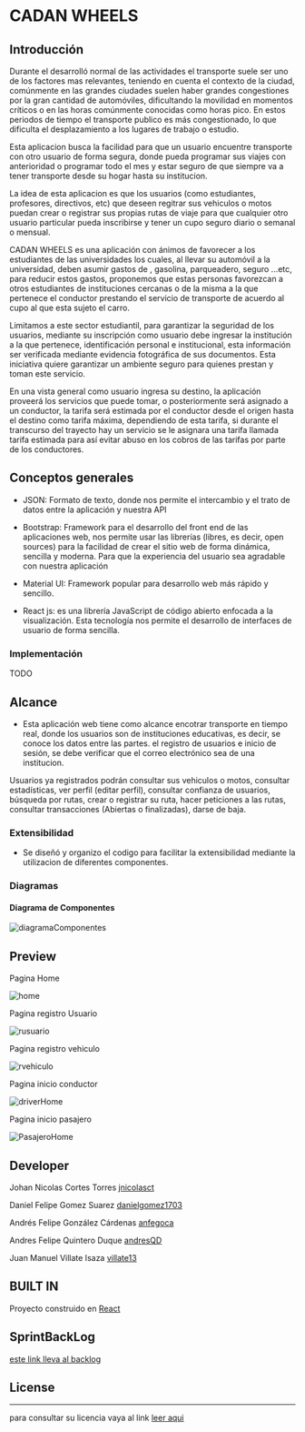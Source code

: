 
# CADAN WHEELS

## Introducción

Durante el desarrolló normal de las actividades el transporte suele ser uno de los factores mas relevantes, teniendo en cuenta el contexto de la ciudad, comúnmente en las grandes ciudades suelen haber grandes congestiones por la gran cantidad de automóviles, dificultando la movilidad en momentos críticos o en las horas comúnmente conocidas como horas pico. En estos periodos de tiempo el transporte publico es más congestionado, lo que dificulta el desplazamiento a los lugares de trabajo o estudio. 

Esta aplicacion busca la facilidad para que un usuario encuentre transporte con otro usuario de forma segura, donde pueda programar sus viajes con anterioridad o programar todo el mes y estar seguro de que siempre va a tener transporte desde su hogar hasta su institucion.

La idea de esta aplicacion es que los usuarios (como estudiantes, profesores, directivos, etc) que deseen regitrar sus vehiculos o motos puedan crear o registrar sus propias rutas de viaje para que cualquier otro usuario particular pueda inscribirse y tener un cupo seguro diario o semanal o mensual.

CADAN WHEELS es una aplicación con ánimos de favorecer a los estudiantes de las universidades los cuales, al llevar su automóvil a la universidad, deben asumir gastos de , gasolina, parqueadero, seguro ...etc,  para reducir estos gastos, proponemos que estas personas favorezcan a otros estudiantes de instituciones cercanas o de la misma a la que pertenece el conductor prestando el servicio de transporte de acuerdo al cupo al que esta sujeto el carro.

Limitamos a este sector estudiantil, para garantizar la seguridad de los usuarios, mediante su inscripción como usuario debe ingresar la institución a la que pertenece, identificación personal e institucional, esta información ser verificada mediante evidencia fotográfica de sus documentos.  Esta iniciativa quiere garantizar un ambiente seguro para quienes prestan y toman este servicio.

En una vista general como usuario ingresa su destino, la aplicación proveerá los servicios que puede tomar, o posteriormente será asignado a un conductor, la tarifa será estimada por el conductor  desde el origen hasta el destino como tarifa máxima, dependiendo de esta tarifa, si durante el transcurso del trayecto hay un servicio se le asignara una tarifa  llamada tarifa estimada para así evitar abuso en los cobros de las tarifas por parte de los conductores.

## Conceptos generales

- JSON: Formato de texto, donde nos permite el intercambio y el trato de datos entre la aplicación y nuestra API 

- Bootstrap: Framework para el desarrollo del front end de las aplicaciones web, nos permite usar las librerías (libres, es decir, open sources)  para la facilidad de crear el sitio web de forma dinámica, sencilla y moderna. Para que la experiencia del usuario sea agradable con nuestra aplicación

- Material UI: Framework popular para desarrollo web más rápido y sencillo.

- React js: es una librería JavaScript de código abierto enfocada a la visualización. Esta tecnología nos permite el desarrollo de interfaces de usuario de forma sencilla.

### Implementación

TODO

## Alcance

- Esta aplicación web tiene como alcance encotrar transporte en tiempo real, donde los usuarios son de instituciones educativas, es decir, se conoce los datos entre las partes. el registro de usuarios e inicio de sesión, se debe verificar que el correo electrónico sea de una institucion.

Usuarios ya registrados podrán consultar sus vehiculos o motos, consultar estadísticas, ver perfil (editar perfil), consultar confianza de usuarios, búsqueda por rutas, crear o registrar su ruta, hacer peticiones a las rutas, consultar transacciones (Abiertas o finalizadas), darse de baja.


### Extensibilidad

- Se diseñó y organizo el codigo para facilitar la extensibilidad mediante la utilizacion de diferentes componentes. 

### Diagramas

#### Diagrama de Componentes

![diagramaComponentes]()

## Preview

Pagina Home

![home](https://github.com/CADAN-Developers/CADAN-WHEELS/blob/master/resources/home.png)

Pagina registro Usuario

![rusuario](https://github.com/CADAN-Developers/CADAN-WHEELS/blob/master/resources/rusuario.png)

Pagina registro vehiculo

![rvehiculo](https://github.com/CADAN-Developers/CADAN-WHEELS/blob/master/resources/rvehiculo.png)

Pagina inicio conductor

![driverHome](https://github.com/CADAN-Developers/CADAN-WHEELS/blob/master/resources/driverHome.png)

Pagina inicio pasajero

![PasajeroHome](https://github.com/CADAN-Developers/CADAN-WHEELS/blob/principalPasajeroMockup/resources/pasajeroHome.PNG)


## Developer

Johan Nicolas Cortes Torres [jnicolasct](https://github.com/jnicolasct)

Daniel Felipe Gomez Suarez [danielgomez1703](https://github.com/danielGomez1703)

Andrés Felipe González Cárdenas [anfegoca](https://github.com/anfegoca)

Andres Felipe Quintero Duque [andresQD](https://github.com/andresQD)

Juan Manuel Villate Isaza [villate13](https://github.com/villate13)
    
## BUILT IN
Proyecto construido en [React](https://reactjs.org/)

## SprintBackLog

[este link lleva al backlog](https://tree.taiga.io/project/andresqd-cadan-developers/backlog)
   
## License
----
para consultar su licencia vaya al link 
[leer aqui](https://github.com/CADAN-Developers/CADAN-WHEELS/blob/master/LICENSE)
